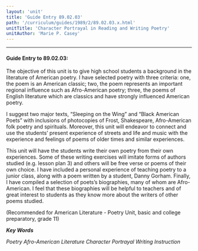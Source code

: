```yaml
---
layout: 'unit'
title: 'Guide Entry 89.02.03'
path: '/curriculum/guides/1989/2/89.02.03.x.html'
unitTitle: 'Character Portrayal in Reading and Writing Poetry'
unitAuthor: 'Marie P. Casey'
---
```


<body>
<hr/>
 <h4>
  Guide Entry to 89.02.03:
 </h4>
 The objective of this unit is to give high school students a background in the literature of American poetry. I have selected poetry with three criteria: one, the poem is an American classic; two, the poem represents an important regional influence such as Afro-American poetry; three, the poems of English literature which are classics and have strongly influenced American poetry.
 <p>
  I suggest two major texts, “Sleeping on the Wing” and “Black American Poets” with inclusions of photocopies of Frost, Shakespeare, Afro-American folk poetry and spirituals. Moreover, this unit will endeavor to connect and use the students’ present experience of streets and life and music with the experience and feelings of poems of older times and similar experiences.
 </p>
 <p>
  This unit will have the students write their own poetry from their own experiences. Some of these writing exercises will imitate forms of authors studied (e.g. lesson plan 3) and others will be free verse or poems of their own choice. I have included a personal experience of teaching poetry to a junior class, along with a poem written by a student, Danny Gorham. Finally, I have compiled a selection of poets’s biographies, many of whom are Afro-American. I feel that these biographies will be helpful to teachers and of great interest to students as they know more about the writers of other poems studied.
 </p>
 <p>
  (Recommended for American Literature - Poetry Unit, basic and college preparatory, grade 11)
 </p>
<p>
  <b>
   <i>
    Key Words
   </i>
  </b>
  <br/>
 </p>
 <p>
  <i>
   Poetry Afro-American Literature Character Portrayal Writing Instruction
  </i>
 </p>

</body>
